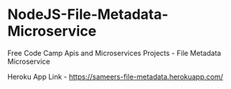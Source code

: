 # NodeJS-File-Metadata-Microservice
Free Code Camp Apis and Microservices Projects - File Metadata Microservice

Heroku App Link - https://sameers-file-metadata.herokuapp.com/
